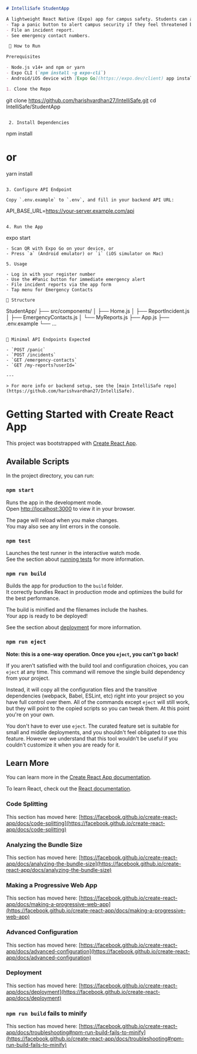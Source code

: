 ```markdown
# IntelliSafe StudentApp

A lightweight React Native (Expo) app for campus safety. Students can authenticate using their register number and:
- Tap a panic button to alert campus security if they feel threatened by a stalker.
- File an incident report.
- See emergency contact numbers.

 🚀 How to Run

Prerequisites

- Node.js v14+ and npm or yarn
- Expo CLI (`npm install -g expo-cli`)
- Android/iOS device with [Expo Go](https://expo.dev/client) app installed, or emulator/simulator

1. Clone the Repo

```
git clone https://github.com/harishvardhan27/IntelliSafe.git
cd IntelliSafe/StudentApp
```

 2. Install Dependencies

```
npm install
# or
yarn install
```

3. Configure API Endpoint

Copy `.env.example` to `.env`, and fill in your backend API URL:
```
API_BASE_URL=https://your-server.example.com/api
```

4. Run the App
```
expo start
```
- Scan QR with Expo Go on your device, or
- Press `a` (Android emulator) or `i` (iOS simulator on Mac)

5. Usage

- Log in with your register number
- Use the #Panic button for immediate emergency alert
- File incident reports via the app form
- Tap menu for Emergency Contacts

📁 Structure

```
StudentApp/
├── src/components/
│   ├── Home.js
│   ├── ReportIncident.js
│   ├── EmergencyContacts.js
│   └── MyReports.js
├── App.js
├── .env.example
└── ...
```

📝 Minimal API Endpoints Expected

- `POST /panic`
- `POST /incidents`
- `GET /emergency-contacts`
- `GET /my-reports?userId=`

---

> For more info or backend setup, see the [main IntelliSafe repo](https://github.com/harishvardhan27/IntelliSafe).
```



# Getting Started with Create React App

This project was bootstrapped with [Create React App](https://github.com/facebook/create-react-app).

## Available Scripts

In the project directory, you can run:

### `npm start`

Runs the app in the development mode.\
Open [http://localhost:3000](http://localhost:3000) to view it in your browser.

The page will reload when you make changes.\
You may also see any lint errors in the console.

### `npm test`

Launches the test runner in the interactive watch mode.\
See the section about [running tests](https://facebook.github.io/create-react-app/docs/running-tests) for more information.

### `npm run build`

Builds the app for production to the `build` folder.\
It correctly bundles React in production mode and optimizes the build for the best performance.

The build is minified and the filenames include the hashes.\
Your app is ready to be deployed!

See the section about [deployment](https://facebook.github.io/create-react-app/docs/deployment) for more information.

### `npm run eject`

**Note: this is a one-way operation. Once you `eject`, you can't go back!**

If you aren't satisfied with the build tool and configuration choices, you can `eject` at any time. This command will remove the single build dependency from your project.

Instead, it will copy all the configuration files and the transitive dependencies (webpack, Babel, ESLint, etc) right into your project so you have full control over them. All of the commands except `eject` will still work, but they will point to the copied scripts so you can tweak them. At this point you're on your own.

You don't have to ever use `eject`. The curated feature set is suitable for small and middle deployments, and you shouldn't feel obligated to use this feature. However we understand that this tool wouldn't be useful if you couldn't customize it when you are ready for it.

## Learn More

You can learn more in the [Create React App documentation](https://facebook.github.io/create-react-app/docs/getting-started).

To learn React, check out the [React documentation](https://reactjs.org/).

### Code Splitting

This section has moved here: [https://facebook.github.io/create-react-app/docs/code-splitting](https://facebook.github.io/create-react-app/docs/code-splitting)

### Analyzing the Bundle Size

This section has moved here: [https://facebook.github.io/create-react-app/docs/analyzing-the-bundle-size](https://facebook.github.io/create-react-app/docs/analyzing-the-bundle-size)

### Making a Progressive Web App

This section has moved here: [https://facebook.github.io/create-react-app/docs/making-a-progressive-web-app](https://facebook.github.io/create-react-app/docs/making-a-progressive-web-app)

### Advanced Configuration

This section has moved here: [https://facebook.github.io/create-react-app/docs/advanced-configuration](https://facebook.github.io/create-react-app/docs/advanced-configuration)

### Deployment

This section has moved here: [https://facebook.github.io/create-react-app/docs/deployment](https://facebook.github.io/create-react-app/docs/deployment)

### `npm run build` fails to minify

This section has moved here: [https://facebook.github.io/create-react-app/docs/troubleshooting#npm-run-build-fails-to-minify](https://facebook.github.io/create-react-app/docs/troubleshooting#npm-run-build-fails-to-minify)

